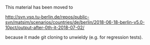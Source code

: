 This material has been moved to

http://svn.vsp.tu-berlin.de/repos/public-svn/matsim/scenarios/countries/de/berlin/2018-06-18-berlin-v5.0-10pct/output-after-0th-it-2018-07-02/

because it made git cloning to unwieldy (e.g. for regression tests).
